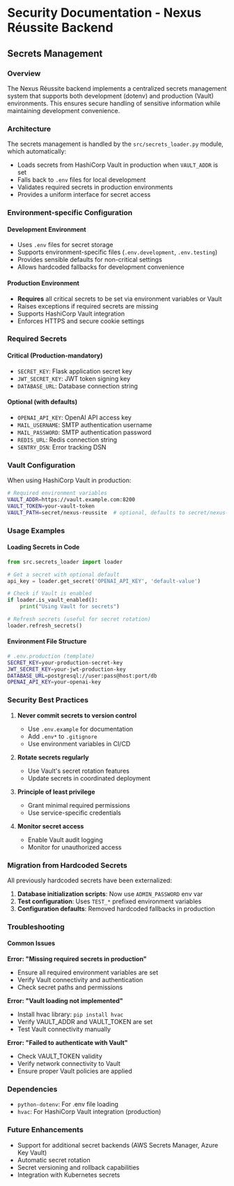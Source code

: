 # Security Documentation - Nexus Réussite Backend

## Secrets Management

### Overview
The Nexus Réussite backend implements a centralized secrets management system that supports both development (dotenv) and production (Vault) environments. This ensures secure handling of sensitive information while maintaining development convenience.

### Architecture

The secrets management is handled by the `src/secrets_loader.py` module, which automatically:
- Loads secrets from HashiCorp Vault in production when `VAULT_ADDR` is set
- Falls back to `.env` files for local development
- Validates required secrets in production environments
- Provides a uniform interface for secret access

### Environment-specific Configuration

#### Development Environment
- Uses `.env` files for secret storage
- Supports environment-specific files (`.env.development`, `.env.testing`)
- Provides sensible defaults for non-critical settings
- Allows hardcoded fallbacks for development convenience

#### Production Environment
- **Requires** all critical secrets to be set via environment variables or Vault
- Raises exceptions if required secrets are missing
- Supports HashiCorp Vault integration
- Enforces HTTPS and secure cookie settings

### Required Secrets

#### Critical (Production-mandatory)
- `SECRET_KEY`: Flask application secret key
- `JWT_SECRET_KEY`: JWT token signing key  
- `DATABASE_URL`: Database connection string

#### Optional (with defaults)
- `OPENAI_API_KEY`: OpenAI API access key
- `MAIL_USERNAME`: SMTP authentication username
- `MAIL_PASSWORD`: SMTP authentication password
- `REDIS_URL`: Redis connection string
- `SENTRY_DSN`: Error tracking DSN

### Vault Configuration

When using HashiCorp Vault in production:

```bash
# Required environment variables
VAULT_ADDR=https://vault.example.com:8200
VAULT_TOKEN=your-vault-token
VAULT_PATH=secret/nexus-reussite  # optional, defaults to secret/nexus-reussite
```

### Usage Examples

#### Loading Secrets in Code
```python
from src.secrets_loader import loader

# Get a secret with optional default
api_key = loader.get_secret('OPENAI_API_KEY', 'default-value')

# Check if Vault is enabled
if loader.is_vault_enabled():
    print("Using Vault for secrets")

# Refresh secrets (useful for secret rotation)
loader.refresh_secrets()
```

#### Environment File Structure
```bash
# .env.production (template)
SECRET_KEY=your-production-secret-key
JWT_SECRET_KEY=your-jwt-production-key
DATABASE_URL=postgresql://user:pass@host:port/db
OPENAI_API_KEY=your-openai-key
```

### Security Best Practices

1. **Never commit secrets to version control**
   - Use `.env.example` for documentation
   - Add `.env*` to `.gitignore`
   - Use environment variables in CI/CD

2. **Rotate secrets regularly**
   - Use Vault's secret rotation features
   - Update secrets in coordinated deployment

3. **Principle of least privilege**
   - Grant minimal required permissions
   - Use service-specific credentials

4. **Monitor secret access**
   - Enable Vault audit logging
   - Monitor for unauthorized access

### Migration from Hardcoded Secrets

All previously hardcoded secrets have been externalized:

1. **Database initialization scripts**: Now use `ADMIN_PASSWORD` env var
2. **Test configuration**: Uses `TEST_*` prefixed environment variables
3. **Configuration defaults**: Removed hardcoded fallbacks in production

### Troubleshooting

#### Common Issues

**Error: "Missing required secrets in production"**
- Ensure all required environment variables are set
- Verify Vault connectivity and authentication
- Check secret paths and permissions

**Error: "Vault loading not implemented"**
- Install hvac library: `pip install hvac`
- Verify VAULT_ADDR and VAULT_TOKEN are set
- Test Vault connectivity manually

**Error: "Failed to authenticate with Vault"**
- Check VAULT_TOKEN validity
- Verify network connectivity to Vault
- Ensure proper Vault policies are applied

### Dependencies

- `python-dotenv`: For .env file loading
- `hvac`: For HashiCorp Vault integration (production)

### Future Enhancements

- Support for additional secret backends (AWS Secrets Manager, Azure Key Vault)
- Automatic secret rotation
- Secret versioning and rollback capabilities
- Integration with Kubernetes secrets

